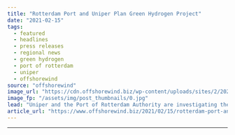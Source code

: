 ```yaml
---
title: "Rotterdam Port and Uniper Plan Green Hydrogen Project"
date: "2021-02-15"
tags: 
  - featured
  - headlines
  - press releases
  - regional news
  - green hydrogen
  - port of rotterdam
  - uniper
  - offshorewind
source: "offshorewind"
image_url: "https://cdn.offshorewind.biz/wp-content/uploads/sites/2/2021/02/15090004/Rotterdam-Port-and-Uniper-Plan-Green-Hydrogen-Plant.jpg"
image_fp: "/assets/img/post_thumbnails/0.jpg"
lead: "Uniper and the Port of Rotterdam Authority are investigating the possibilities of large-scale production"
article_url: "https://www.offshorewind.biz/2021/02/15/rotterdam-port-and-uniper-plan-green-hydrogen-project/"
---
```


---
